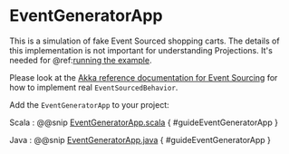# EventGeneratorApp

This is a simulation of fake Event Sourced shopping carts. The details of this implementation is not
important for understanding Projections. It's needed for @ref:[running the example](running.md).

Please look at the [Akka reference documentation for Event Sourcing](https://doc.akka.io/docs/akka/current/typed/persistence.html)
for how to implement real `EventSourcedBehavior`.  

Add the `EventGeneratorApp` to your project:

Scala
:  @@snip [EventGeneratorApp.scala](/examples/src/test/scala/docs/guide/EventGeneratorApp.scala) { #guideEventGeneratorApp }

Java
:  @@snip [EventGeneratorApp.java](/examples/src/test/java/jdocs/guide/EventGeneratorApp.java) { #guideEventGeneratorApp }
